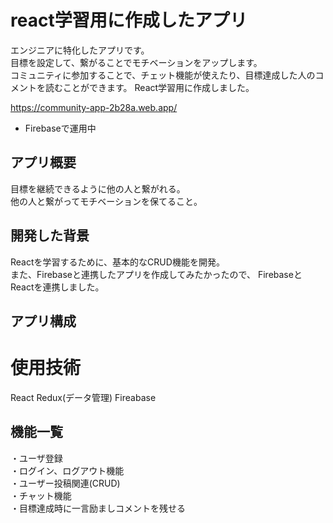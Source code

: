 # react学習用に作成したアプリ
エンジニアに特化したアプリです。<br>
目標を設定して、繋がることでモチベーションをアップします。<br>
コミュニティに参加することで、チェット機能が使えたり、目標達成した人のコメントを読むことができます。
React学習用に作成しました。<br>

https://community-app-2b28a.web.app/
* Firebaseで運用中<br>

## アプリ概要
目標を継続できるように他の人と繋がれる。<br>
他の人と繋がってモチベーションを保てること。<br>

## 開発した背景
Reactを学習するために、基本的なCRUD機能を開発。<br>
また、Firebaseと連携したアプリを作成してみたかったので、
FirebaseとReactを連携しました。

## アプリ構成


# 使用技術
React
Redux(データ管理)
Fireabase

## 機能一覧
・ユーザ登録<br>
・ログイン、ログアウト機能<br>
・ユーザー投稿関連(CRUD)<br>
・チャット機能<br>
・目標達成時に一言励ましコメントを残せる<br>
